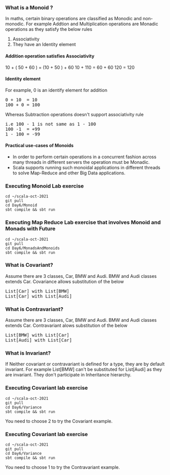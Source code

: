 ### What is a Monoid ?
In maths, certain binary operations are classified as Monodic and non-monodic.
For example Addtion and Multiplication operations are Monadic operations as they satisfy the below rules
1. Associativity
2. They have an Identity element

#### Addition operation satisfies Associativity
10 + ( 50 + 60 ) = (10 + 50 ) + 60
10 + 110 = 60 + 60
120 = 120

#### Identity element 
For example, 0 is an identify element for addition
<pre>
0 + 10  = 10
100 + 0 = 100
</pre>

Whereas Subtraction operations doesn't support associativity rule
<pre>
i.e 100 - 1 is not same as 1 - 100 
100 -1  = +99
1 - 100 = -99
</pre>

#### Practical use-cases of Monoids
- In order to perform certain operations in a concurrent fashion across many threads in different servers the operation must be Monadic.
- Scala supports running such monoidal applications in different threads to solve Map-Reduce and other Big Data applications.

### Executing Monoid Lab exercise
```
cd ~/scala-oct-2021
git pull
cd Day6/Monoid
sbt compile && sbt run
```

### Executing Map Reduce Lab exercise that involves Monoid and Monads with Future
```
cd ~/scala-oct-2021
git pull
cd Day6/MonadsAndMonoids
sbt compile && sbt run
```

### What is Covariant?
Assume there are 3 classes, Car, BMW and Audi.  BMW and Audi classes extends Car.
Covariance allows substitution of the below
<pre>
List[Car] with List[BMW] 
List[Car] with List[Audi]
</pre>

### What is Contravariant?
Assume there are 3 classes, Car, BMW and Audi.  BMW and Audi classes extends Car.
Contravariant alows substitution of the below
<pre>
List[BMW] with List[Car]
List[Audi] with List[Car]
</pre>

### What is Invariant?
If Neither covariant or contravariant is defined for a type, they are by default invariant.
For example List[BMW] can't be substituted for List[Audi] as they are invariant.  They don't participate in Inheritance hierarchy.

### Executing Covariant lab exercise
```
cd ~/scala-oct-2021
git pull
cd Day6/Variance
sbt compile && sbt run
```
You need to choose 2 to try the Covariant example.

### Executing Covariant lab exercise
```
cd ~/scala-oct-2021
git pull
cd Day6/Variance
sbt compile && sbt run
```
You need to choose 1 to try the Contravariant example.
